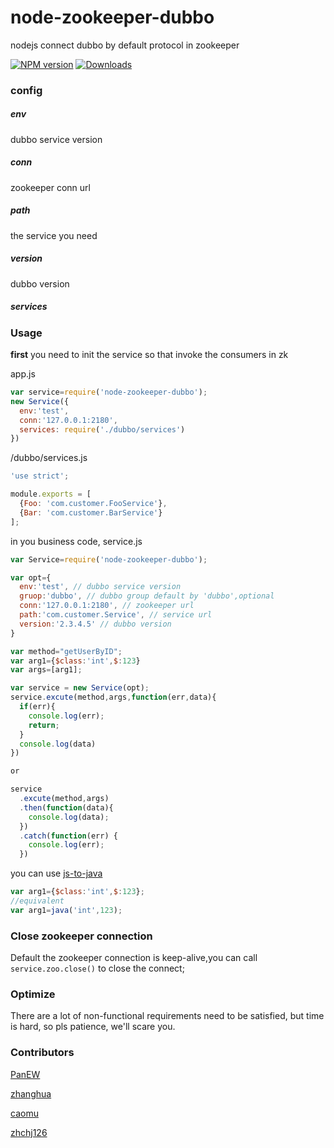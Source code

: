# node-zookeeper-dubbo
nodejs connect dubbo by default protocol in zookeeper

[![NPM version][npm-image]][npm-url]
[![Downloads][downloads-image]][npm-url]

### config
##### env
dubbo service version
##### conn
zookeeper conn url
##### path
the service you need
##### version
dubbo version
##### services


### Usage
**first** you need to init the service so that invoke the consumers in zk

app.js
```javascript
var service=require('node-zookeeper-dubbo');
new Service({
  env:'test',
  conn:'127.0.0.1:2180',
  services: require('./dubbo/services')
})
```
/dubbo/services.js

```javascript
'use strict';

module.exports = [
  {Foo: 'com.customer.FooService'},
  {Bar: 'com.customer.BarService'}
];

```

in you business code, service.js

```javascript
var Service=require('node-zookeeper-dubbo');

var opt={
  env:'test', // dubbo service version
  gruop:'dubbo', // dubbo group default by 'dubbo',optional
  conn:'127.0.0.1:2180', // zookeeper url
  path:'com.customer.Service', // service url
  version:'2.3.4.5' // dubbo version
}

var method="getUserByID";
var arg1={$class:'int',$:123}
var args=[arg1];

var service = new Service(opt);
service.excute(method,args,function(err,data){
  if(err){
    console.log(err);
    return;
  }
  console.log(data)
})

or

service
  .excute(method,args)
  .then(function(data){
    console.log(data);
  })
  .catch(function(err) {
    console.log(err);
  })

```
you can use  [js-to-java](https://github.com/node-modules/js-to-java)
```javascript
var arg1={$class:'int',$:123};
//equivalent
var arg1=java('int',123);
```

### Close zookeeper connection

Default the zookeeper connection is keep-alive,you can call ```service.zoo.close()``` to close the connect;

### Optimize

There are a lot of non-functional requirements need to be satisfied, but time is hard, so pls patience, we'll scare you.

### Contributors
[PanEW](https://github.com/p412726700)

[zhanghua](https://github.com/zhanghua499)

[caomu](https://github.com/caomu)

[zhchj126](https://github.com/zhchj126)



[npm-image]:http://img.shields.io/npm/v/node-zookeeper-dubbo.svg?style=flat-square
[npm-url]:https://npmjs.org/package/node-zookeeper-dubbo?style=flat-square
[downloads-image]:http://img.shields.io/npm/dm/node-zookeeper-dubbo.svg?style=flat-square
